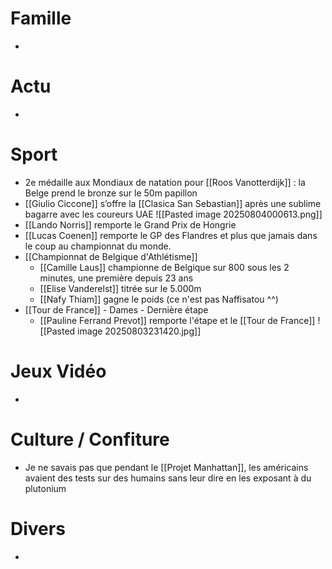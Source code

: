 # Famille
- 
# Actu
- 
# Sport
- 2e médaille aux Mondiaux de natation pour [[Roos Vanotterdijk]] : la Belge prend le bronze sur le 50m papillon
- [[Giulio Ciccone]] s’offre la [[Clasica San Sebastian]] après une sublime bagarre avec les coureurs UAE
  ![[Pasted image 20250804000613.png]]
- [[Lando Norris]] remporte le Grand Prix de Hongrie
- [[Lucas Coenen]] remporte le GP des Flandres et plus que jamais dans le coup au championnat du monde.
- [[Championnat de Belgique d'Athlétisme]]
	- [[Camille Laus]] championne de Belgique sur 800 sous les 2 minutes, une première depuis 23 ans
	- [[Elise Vanderelst]] titrée sur le 5.000m
	- [[Nafy Thiam]] gagne le poids (ce n'est pas Naffisatou ^^)
- [[Tour de France]] - Dames - Dernière étape
	- [[Pauline Ferrand Prevot]] remporte l'étape et le [[Tour de France]]
	  ![[Pasted image 20250803231420.jpg]]
# Jeux Vidéo
- 
# Culture / Confiture
- Je ne savais pas que pendant le [[Projet Manhattan]], les américains avaient des tests sur des humains sans leur dire en les exposant à du plutonium
# Divers
- 
